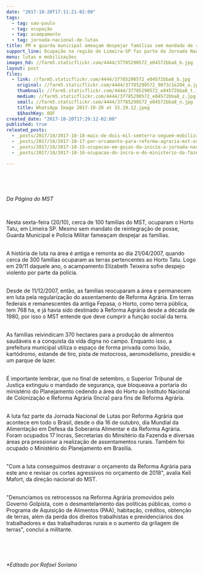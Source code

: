 ```yaml
---
date: "2017-10-20T17:11:21-02:00"
tags:
  - tag: sao-paulo
  - tag: ocupação
  - tag: acampamento
  - tag: jornada-nacional-de-lutas
title: PM e guarda municipal ameaçam despejar famílias sem mandado de reintegração de posse
support_line: Ocupação na região de Limeira-SP faz parte da Jornada Nacional de Lutas de Outubro.
menu: lutas e mobilizações
images_hd: //farm5.staticflickr.com/4444/37785290572_e04572bba8_b.jpg
layout: post
files:
  - link: //farm5.staticflickr.com/4444/37785290572_e04572bba8_b.jpg
    original: //farm5.staticflickr.com/4444/37785290572_9073c1e284_o.jpg
    thumbnail: //farm5.staticflickr.com/4444/37785290572_e04572bba8_t.jpg
    medium: //farm5.staticflickr.com/4444/37785290572_e04572bba8_z.jpg
    small: //farm5.staticflickr.com/4444/37785290572_e04572bba8_n.jpg
    title: WhatsApp Image 2017-10-20 at 15.19.12.jpeg
    $$hashKey: 0QF
created_date: "2017-10-20T17:29:12-02:00"
published: true
releated_posts:
  - _posts/2017/10/2017-10-18-mais-de-dois-mil-semterra-seguem-mobilizados-em-alagoas.md
  - _posts/2017/10/2017-10-17-por-orcamento-para-reforma-agraria-mst-ocupa-ministerio-e-amplia-jornada-para-16-estados.md
  - _posts/2017/10/2017-10-15-ocupacao-em-goias-da-inicio-a-jornada-nacional-em-defesa-da-reforma-agraria.md
  - _posts/2017/10/2017-10-16-ocupacao-do-incra-e-do-ministerio-da-fazenda-inicia-jornada-de-lutas-em-alagoas.md

---
```

<p>&nbsp;</p>

<p>&nbsp;</p>

<p><em>Da P&aacute;gina do MST</em></p>

<p>&nbsp;</p>

<p>Nesta sexta-feira (20/10), cerca de 100 fam&iacute;lias do MST, ocuparam o Horto Tatu, em Limeira SP. Mesmo sem mandato de reintegra&ccedil;&atilde;o de posse, Guarda Municipal e Pol&iacute;cia Militar famea&ccedil;am despejar as fam&iacute;lias.</p>

<p><br />
A hist&oacute;ria de luta na &aacute;rea &eacute; antiga e remonta ao dia 21/04/2007, quando cerca de 300 fam&iacute;lias ocuparam as terras pertencentes ao Horto Tatu. Logo em 29/11 daquele ano, o acampamento Elizabeth Teixeira sofre despejo violento por parte da pol&iacute;cia.</p>

<p><br />
Desde de 11/12/2007, ent&atilde;o, as fam&iacute;lias reocuparam a &aacute;rea e permanecem em luta pela regulariza&ccedil;&atilde;o do assentamento de Reforma Agr&aacute;ria. Em terras federais e remanescentes da antiga Fepasa, o Horto, como terra p&uacute;blica, tem 768 ha, e j&aacute; havia sido destinado &agrave; Reforma Agr&aacute;ria desde a d&eacute;cada de 1980, por isso o MST entende que deve cumprir a fun&ccedil;&atilde;o social da terra. &nbsp;</p>

<p><br />
As fam&iacute;lias reivindicam 370 hectares para a produ&ccedil;&atilde;o de alimentos saud&aacute;veis e a conquista da vida digna no campo. Enquanto isso, a prefeitura municipal utiliza o espa&ccedil;o de forma privada como lix&atilde;o, kart&oacute;dromo, estande de tiro, pista de motocross, aeromodelismo, pres&iacute;dio e um parque de lazer.</p>

<p><br />
&Eacute; importante lembrar, que no final de setembro, o Superior Tribunal de Justi&ccedil;a extinguiu o mandado de seguran&ccedil;a, que bloqueava a portaria do minist&eacute;rio do Planejamento cedendo a &aacute;rea do Horto ao Instituto Nacional de Coloniza&ccedil;&atilde;o e Reforma Agr&aacute;ria (Incra) para fins de Reforma Agr&aacute;ria.</p>

<p><br />
A luta faz parte da Jornada Nacional de Lutas por Reforma Agr&aacute;ria que acontece em todo o Brasil, desde o dia 16 de outubro, dia Mundial da Alimenta&ccedil;&atilde;o em Defesa da Soberania Alimentar e da Reforma Agr&aacute;ria. Foram ocupados 17 Incras, Secretarias do Minsit&eacute;rio da Fazenda e diversas &aacute;reas pra pressionar a realiza&ccedil;&atilde;o de assentamentos rurais. Tamb&eacute;m foi ocupado o Minist&eacute;rio do Planejamento em Bras&iacute;lia.</p>

<p><br />
&quot;Com a luta conseguimos destravar o or&ccedil;amento da Reforma Agr&aacute;ria para este ano e revisar os cortes agressivos no or&ccedil;amento de 2018&quot;, avalia Keli Mafort, da dire&ccedil;&atilde;o nacional do MST.</p>

<p><br />
&quot;Denunciamos os retrocessos na Reforma Agr&aacute;ria promovidos pelo Governo Golpista, com o desmantelamento das pol&iacute;ticas p&uacute;blicas, como o Programa de Aquisi&ccedil;&atilde;o de Alimentos (PAA), habita&ccedil;&atilde;o, cr&eacute;ditos, obten&ccedil;&atilde;o de terras, al&eacute;m da perda dos direitos trabalhistas e previdenci&aacute;rios dos trabalhadores e das trabalhadoras rurais e o aumento da grilagem de terras&quot;, conclui a militante.</p>

<p>&nbsp;</p>

<p>&nbsp;</p>

<p><em>*Editado por Rafael Soriano</em></p>
